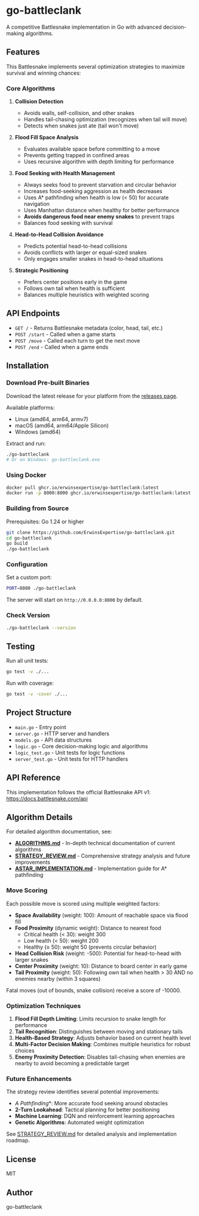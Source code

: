 # go-battleclank

A competitive Battlesnake implementation in Go with advanced decision-making algorithms.

## Features

This Battlesnake implements several optimization strategies to maximize survival and winning chances:

### Core Algorithms

1. **Collision Detection**
   - Avoids walls, self-collision, and other snakes
   - Handles tail-chasing optimization (recognizes when tail will move)
   - Detects when snakes just ate (tail won't move)

2. **Flood Fill Space Analysis**
   - Evaluates available space before committing to a move
   - Prevents getting trapped in confined areas
   - Uses recursive algorithm with depth limiting for performance

3. **Food Seeking with Health Management**
   - Always seeks food to prevent starvation and circular behavior
   - Increases food-seeking aggression as health decreases
   - Uses A* pathfinding when health is low (< 50) for accurate navigation
   - Uses Manhattan distance when healthy for better performance
   - **Avoids dangerous food near enemy snakes** to prevent traps
   - Balances food seeking with survival

4. **Head-to-Head Collision Avoidance**
   - Predicts potential head-to-head collisions
   - Avoids conflicts with larger or equal-sized snakes
   - Only engages smaller snakes in head-to-head situations

5. **Strategic Positioning**
   - Prefers center positions early in the game
   - Follows own tail when health is sufficient
   - Balances multiple heuristics with weighted scoring

## API Endpoints

- `GET /` - Returns Battlesnake metadata (color, head, tail, etc.)
- `POST /start` - Called when a game starts
- `POST /move` - Called each turn to get the next move
- `POST /end` - Called when a game ends

## Installation

### Download Pre-built Binaries

Download the latest release for your platform from the [releases page](https://github.com/ErwinsExpertise/go-battleclank/releases).

Available platforms:
- Linux (amd64, arm64, armv7)
- macOS (amd64, arm64/Apple Silicon)
- Windows (amd64)

Extract and run:
```bash
./go-battleclank
# Or on Windows: go-battleclank.exe
```

### Using Docker

```bash
docker pull ghcr.io/erwinsexpertise/go-battleclank:latest
docker run -p 8000:8000 ghcr.io/erwinsexpertise/go-battleclank:latest
```

### Building from Source

Prerequisites: Go 1.24 or higher

```bash
git clone https://github.com/ErwinsExpertise/go-battleclank.git
cd go-battleclank
go build
./go-battleclank
```

### Configuration

Set a custom port:
```bash
PORT=8080 ./go-battleclank
```

The server will start on `http://0.0.0.0:8000` by default.

### Check Version

```bash
./go-battleclank --version
```

## Testing

Run all unit tests:

```bash
go test -v ./...
```

Run with coverage:

```bash
go test -v -cover ./...
```

## Project Structure

- `main.go` - Entry point
- `server.go` - HTTP server and handlers
- `models.go` - API data structures
- `logic.go` - Core decision-making logic and algorithms
- `logic_test.go` - Unit tests for logic functions
- `server_test.go` - Unit tests for HTTP handlers

## API Reference

This implementation follows the official Battlesnake API v1:
https://docs.battlesnake.com/api

## Algorithm Details

For detailed algorithm documentation, see:
- **[ALGORITHMS.md](ALGORITHMS.md)** - In-depth technical documentation of current algorithms
- **[STRATEGY_REVIEW.md](STRATEGY_REVIEW.md)** - Comprehensive strategy analysis and future improvements
- **[ASTAR_IMPLEMENTATION.md](ASTAR_IMPLEMENTATION.md)** - Implementation guide for A* pathfinding

### Move Scoring

Each possible move is scored using multiple weighted factors:

- **Space Availability** (weight: 100): Amount of reachable space via flood fill
- **Food Proximity** (dynamic weight): Distance to nearest food
  - Critical health (< 30): weight 300
  - Low health (< 50): weight 200
  - Healthy (≥ 50): weight 50 (prevents circular behavior)
- **Head Collision Risk** (weight: -500): Potential for head-to-head with larger snakes
- **Center Proximity** (weight: 10): Distance to board center in early game
- **Tail Proximity** (weight: 50): Following own tail when health > 30 AND no enemies nearby (within 3 squares)

Fatal moves (out of bounds, snake collision) receive a score of -10000.

### Optimization Techniques

1. **Flood Fill Depth Limiting**: Limits recursion to snake length for performance
2. **Tail Recognition**: Distinguishes between moving and stationary tails
3. **Health-Based Strategy**: Adjusts behavior based on current health level
4. **Multi-Factor Decision Making**: Combines multiple heuristics for robust choices
5. **Enemy Proximity Detection**: Disables tail-chasing when enemies are nearby to avoid becoming a predictable target

### Future Enhancements

The strategy review identifies several potential improvements:
- **A* Pathfinding**: More accurate food seeking around obstacles
- **2-Turn Lookahead**: Tactical planning for better positioning
- **Machine Learning**: DQN and reinforcement learning approaches
- **Genetic Algorithms**: Automated weight optimization

See [STRATEGY_REVIEW.md](STRATEGY_REVIEW.md) for detailed analysis and implementation roadmap.

## License

MIT

## Author

go-battleclank